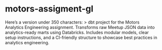 # motors-assigment-gl
Here’s a version under 350 characters:  > dbt project for the Motors Analytics Engineering assignment. Transforms raw Meetup JSON data into analytics-ready marts using Databricks. Includes modular models, clear setup instructions, and a CI-friendly structure to showcase best practices in analytics engineering.

